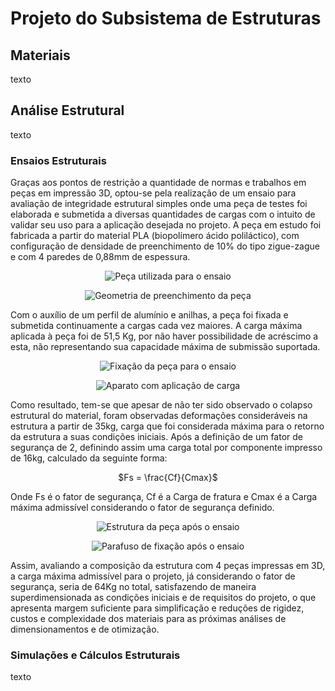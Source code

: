 # Projeto do Subsistema de Estruturas

## Materiais

texto

## Análise Estrutural

texto

### Ensaios Estruturais

Graças aos pontos de restrição a quantidade de normas e trabalhos em peças em impressão 3D, optou-se pela realização de um ensaio para avaliação de integridade estrutural simples onde uma peça de testes foi elaborada e submetida a diversas quantidades de cargas com o intuito de validar seu uso para a aplicação desejada no projeto. A peça em estudo foi fabricada a partir do material PLA (biopolímero ácido poliláctico), com configuração de densidade de preenchimento de 10% do tipo zigue-zague e com 4 paredes de 0,88mm de espessura.

<div align="center">

![Peça utilizada para o ensaio](imagens/Proj_Subs_Estruturas_Ensaios_Peça_analisada_3D.jpg)

<!--<img src="imagens/Proj_Subs_Estruturas_Ensaios_Peça_analisada_3D.jpg" alt="Peça utilizada para o ensaio" width="120" height="120">-->

<!--<img width="100" title="Peça utilizada para o ensaio" src="imagens/Proj_Subs_Estruturas_Ensaios_Peça_analisada_3D.jpg"/> -->

![Geometria de preenchimento da peça](imagens/Proj_Subs_Estruturas_Ensaios_geometria_.jpeg)

</div>


Com o auxílio de um perfil de alumínio e anilhas, a peça foi fixada e submetida continuamente a cargas cada vez maiores. A carga máxima aplicada à peça foi de 51,5 Kg, por não haver possibilidade de acréscimo a esta, não representando sua capacidade máxima de submissão suportada. 

<div align="center">

![Fixação da peça para o ensaio](imagens/Proj_Subs_Estruturas_Ensaios_Fixação_da_peça.jpeg)

![Aparato com aplicação de carga](imagens/Proj_Subs_Estruturas_Ensaios_aplicação_carga.jpeg)

</div>

Como resultado, tem-se que apesar de não ter sido observado o colapso estrutural do material, foram observadas deformações consideráveis na estrutura a partir de 35kg, carga que foi considerada máxima para o retorno da estrutura a suas condições iniciais. Após a definição de um fator de segurança de 2, definindo assim uma carga total por componente impresso de 16kg, calculado da seguinte forma:

<div align="center">

$Fs = \frac{Cf}{Cmax}$

</div>

Onde Fs é o fator de segurança, Cf é a Carga de fratura e Cmax é a Carga máxima admissível considerando o fator de segurança definido.

<div align="center">

![Estrutura da peça após o ensaio](imagens/Proj_Subs_Estruturas_Ensaios_peça_pós_ensaio.jpeg)

![Parafuso de fixação após o ensaio](imagens/Proj_Subs_Estruturas_Ensaios_parafuso_flambado.jpeg)

</div>
 
Assim, avaliando a composição da estrutura com 4 peças impressas em 3D, a carga máxima admissível para o projeto, já considerando o fator de segurança, seria de 64Kg no total, satisfazendo de maneira superdimensionada as condições iniciais e de requisitos do projeto, o que apresenta margem suficiente para simplificação e reduções de rigidez, custos e complexidade dos materiais para as próximas análises de dimensionamentos e de otimização.


### Simulações e Cálculos Estruturais

texto